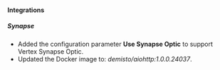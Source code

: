 
#### Integrations
##### Synapse
- Added the configuration parameter **Use Synapse Optic** to support Vertex Synapse Optic.
- Updated the Docker image to: *demisto/aiohttp:1.0.0.24037*.
